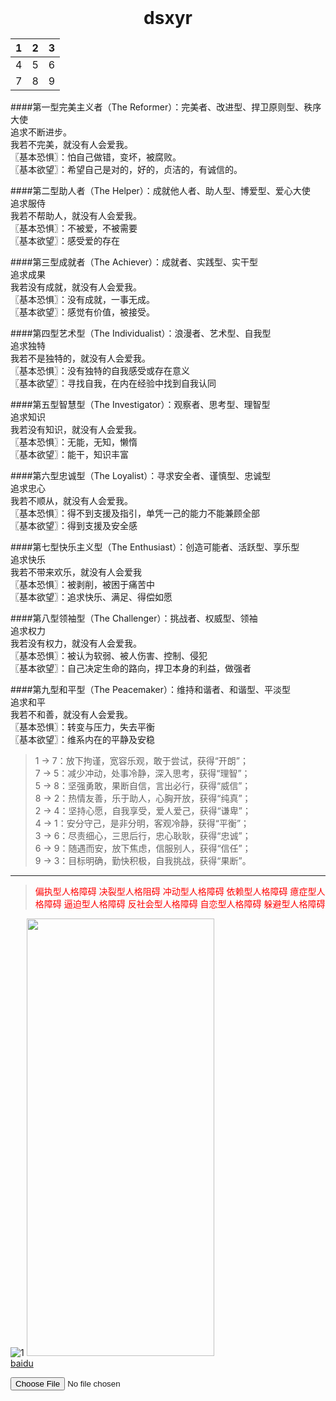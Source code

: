 
dsxyr
===============================================================================
|1|2|3|
|:---|:---:|---:|
|4|5|6|
|7|8|9|

####第一型完美主义者（The Reformer）：完美者、改进型、捍卫原则型、秩序大使  
追求不断进步。  
我若不完美，就没有人会爱我。  
〖基本恐惧〗：怕自己做错，变坏，被腐败。  
〖基本欲望〗：希望自己是对的，好的，贞洁的，有诚信的。  

####第二型助人者（The Helper）：成就他人者、助人型、博爱型、爱心大使  
追求服侍  
我若不帮助人，就没有人会爱我。  
〖基本恐惧〗：不被爱，不被需要  
〖基本欲望〗：感受爱的存在  

####第三型成就者（The Achiever）：成就者、实践型、实干型  
追求成果  
我若没有成就，就没有人会爱我。  
〖基本恐惧〗：没有成就，一事无成。  
〖基本欲望〗：感觉有价值，被接受。  

####第四型艺术型（The Individualist）：浪漫者、艺术型、自我型  
追求独特  
我若不是独特的，就没有人会爱我。  
〖基本恐惧〗：没有独特的自我感受或存在意义  
〖基本欲望〗：寻找自我，在内在经验中找到自我认同  

####第五型智慧型（The Investigator）：观察者、思考型、理智型  
追求知识  
我若没有知识，就没有人会爱我。  
〖基本恐惧〗：无能，无知，懒惰  
〖基本欲望〗：能干，知识丰富  

####第六型忠诚型（The Loyalist）：寻求安全者、谨慎型、忠诚型  
追求忠心  
我若不顺从，就没有人会爱我。  
〖基本恐惧〗：得不到支援及指引，单凭一己的能力不能兼顾全部  
〖基本欲望〗：得到支援及安全感  

####第七型快乐主义型（The Enthusiast）：创造可能者、活跃型、享乐型  
追求快乐  
我若不带来欢乐，就没有人会爱我  
〖基本恐惧〗：被剥削，被困于痛苦中  
〖基本欲望〗：追求快乐、满足、得偿如愿  

####第八型领袖型（The Challenger）：挑战者、权威型、领袖  
追求权力  
我若没有权力，就没有人会爱我。  
〖基本恐惧〗：被认为软弱、被人伤害、控制、侵犯  
〖基本欲望〗：自己决定生命的路向，捍卫本身的利益，做强者  

####第九型和平型（The Peacemaker）：维持和谐者、和谐型、平淡型  
追求和平  
我若不和善，就没有人会爱我。  
〖基本恐惧〗：转变与压力，失去平衡  
〖基本欲望〗：维系内在的平静及安稳  

>1 → 7：放下拘谨，宽容乐观，敢于尝试，获得“开朗”；  
>7 → 5：减少冲动，处事冷静，深入思考，获得“理智”；  
>5 → 8：坚强勇敢，果断自信，言出必行，获得“威信”；  
>8 → 2：热情友善，乐于助人，心胸开放，获得“纯真”；  
>2 → 4：坚持心愿，自我享受，爱人爱己，获得“谦卑”；  
>4 → 1：安分守己，是非分明，客观冷静，获得“平衡”；  
>3 → 6：尽责细心，三思后行，忠心耿耿，获得“忠诚”；  
>6 → 9：随遇而安，放下焦虑，信服别人，获得“信任”；  
>9 → 3：目标明确，勤快积极，自我挑战，获得“果断”。  
*****************************
><font color=red>
>偏执型人格障碍  
>决裂型人格阻碍  
>冲动型人格障碍  
>依赖型人格障碍  
>癔症型人格障碍  
>逼迫型人格障碍  
>反社会型人格障碍  
>自恋型人格障碍  
>躲避型人格障碍  
></font>

![1](../img/1.jpg '鱼人')
<img src=G:\Documents\源码\Git\img\1.jpg width="300" height="700" />
<br/>
[baidu][1]

[1]: http://www.baidu.com

<style>
h1{
    text-align:center;
    margin:0 auto;
}
</style>
<script language='javascript'>
function getFullPath(obj){
    if(obj){
        else if(window.navigator.userAgent.indexOf("Firefox")>=1){
            if(obj.files){
                return obj.files.item(0).getAsDataURL();
            }
            return obj.value;
        }
        return obj.value;
    }
}
</script> 
<input type="file" onchange="document.getElementById('img').src=getFullPath(this);" />
<img id="img" /> 